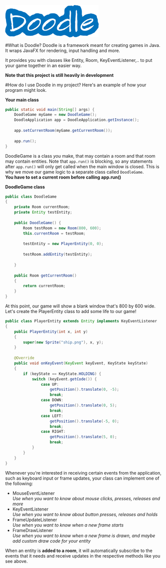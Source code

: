 <img src="logo.png" width="300">

#What is Doodle?
Doodle is a framework meant for creating games in Java. It wraps JavaFX for rendering, input handling and more.

It provides you with classes like Entity, Room, KeyEventListener,.. to put your game together in an easier way.  

**Note that this project is still heavily in development**

#How do I use Doodle in my project?
Here's an example of how your program might look.

**Your main class**
```java
public static void main(String[] args) {
    DoodleGame myGame = new DoodleGame();
    DoodleApplication app = DoodleApplication.getInstance();

    app.setCurrentRoom(myGame.getCurrentRoom());

    app.run();
}
```
DoodleGame is a class *you* make, that may contain a room and that room may contain entities.
Note that ```app.run()``` is blocking, so any statements after ```app.run()``` will only get called when the main window is closed.
This is why we move our game logic to a separate class called ```DoodleGame```.  
**You have to set a current room before calling app.run()**

**DoodleGame class**
```java
public class DoodleGame
{
    private Room currentRoom;
    private Entity testEntity;

    public DoodleGame() {
        Room testRoom = new Room(800, 600);
        this.currentRoom = testRoom;

        testEntity = new PlayerEntity(0, 0);

        testRoom.addEntity(testEntity);

    }
    
    public Room getCurrentRoom()
    {
        return currentRoom;
    }
}
```

At this point, our game will show a blank window that's 800 by 600 wide.  
Let's create the PlayerEntity class to add some life to our game!

```java
public class PlayerEntity extends Entity implements KeyEventListener
{
    public PlayerEntity(int x, int y)
    {
        super(new Sprite("ship.png"), x, y);
    }

    @Override
    public void onKeyEvent(KeyEvent keyEvent, KeyState keyState)
    {
        if (keyState == KeyState.HOLDING) {
            switch (keyEvent.getCode()) {
                case UP:
                    getPosition().translate(0, -5);
                    break;
                case DOWN:
                    getPosition().translate(0, 5);
                    break;
                case LEFT:
                    getPosition().translate(-5, 0);
                    break;
                case RIGHT:
                    getPosition().translate(5, 0);
                    break;
            }
        }
    }
}
```

Whenever you're interested in receiving certain events from the application, such as keyboard input or frame updates, your class can implement one of the following:

* MouseEventListener  
_Use when you want to know about mouse clicks, presses, releases and more_
* KeyEventListener  
_Use when you want to know about button presses, releases and holds_
* FrameUpdateListener  
_Use when you want to know when a new frame starts_
* FrameDrawListener  
_Use when you want to know when a new frame is drawn, and maybe add custom draw code for your entity_

When an entity is **added to a room**, it will automatically subscribe to the events that it needs and receive updates in the respective methods like you see above.
